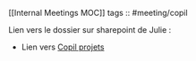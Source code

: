 [[Internal Meetings MOC]]
tags :: #meeting/copil

Lien vers le dossier sur sharepoint de Julie :
- Lien vers [Copil projets](https://skfgroup.sharepoint.com/:f:/r/sites/O365-S2MGestiondeprojets/Shared%20Documents/General/4.%20COPIL%20Projets?csf=1&web=1&e=cAy5AW)
